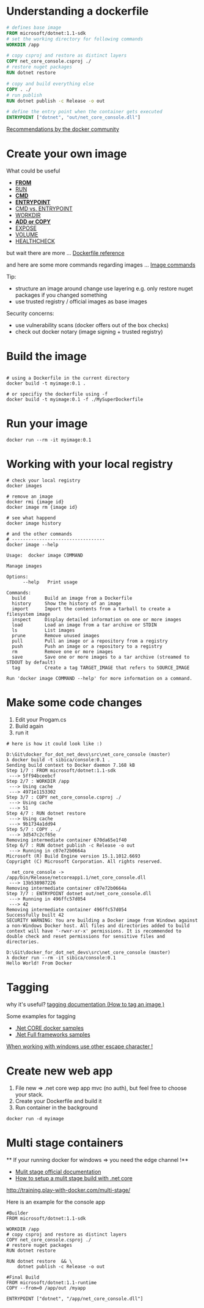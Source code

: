 # Understanding a dockerfile

```Dockerfile
# defines base image
FROM microsoft/dotnet:1.1-sdk
# set the working directory for following commands
WORKDIR /app

# copy csproj and restore as distinct layers
COPY net_core_console.csproj ./
# restore nuget packages
RUN dotnet restore

# copy and build everything else
COPY . ./
# run publish
RUN dotnet publish -c Release -o out

# define the entry point when the container gets executed
ENTRYPOINT ["dotnet", "out/net_core_console.dll"]

```
[Recommendations by the docker community](https://docs.docker.com/engine/userguide/eng-image/dockerfile_best-practices/#general-guidelines-and-recommendations)


# Create your own image

What could be useful

- **[FROM](https://docs.docker.com/engine/userguide/eng-image/dockerfile_best-practices/#from)**
- [RUN](https://docs.docker.com/engine/reference/builder/#run)
- **[CMD](https://docs.docker.com/engine/userguide/eng-image/dockerfile_best-practices/#cmd)**
- **[ENTRYPOINT](https://docs.docker.com/engine/reference/builder/#entrypoint)**
- [CMD vs. ENTRYPOINT](https://docs.docker.com/engine/reference/builder/#understand-how-cmd-and-entrypoint-interact)
- [WORKDIR](https://docs.docker.com/engine/userguide/eng-image/dockerfile_best-practices/#workdir)
- **[ADD or COPY](https://docs.docker.com/engine/userguide/eng-image/dockerfile_best-practices/#add-or-copy)**
- [EXPOSE](https://docs.docker.com/engine/userguide/eng-image/dockerfile_best-practices/#expose)
- [VOLUME](https://docs.docker.com/engine/userguide/eng-image/dockerfile_best-practices/#volume)
- [HEALTHCHECK](https://docs.docker.com/engine/reference/builder/#healthcheck)

but wait there are more ... [Dockerfile reference](https://docs.docker.com/engine/reference/builder/)

and here are some more commands regarding images ... [Image commands](https://docs.docker.com/engine/reference/commandline/image/)

Tip:

- structure an image around change use layering e.g. only restore nuget packages if you changed something
- use trusted registry / official images as base images

Security concerns:

- use vulnerability scans (docker offers out of the box checks)
- check out docker notary (image signing + trusted registry)

# Build the image

```Docker

# using a Dockerfile in the current directory
docker build -t myimage:0.1 .

# or specifiy the dockerfile using -f
docker build -t myimage:0.1 -f ./MySuperDockerfile

```

# Run your image

```Docker
docker run --rm -it myimage:0.1

```

# Working with your local registry
```Docker
# check your local registry
docker images

# remove an image
docker rmi {image id}
docker image rm {image id}

# see what happend
docker image history

# and the other commands
# ----------------------------------
docker image --help

Usage:  docker image COMMAND

Manage images

Options:
      --help   Print usage

Commands:
  build       Build an image from a Dockerfile
  history     Show the history of an image
  import      Import the contents from a tarball to create a filesystem image
  inspect     Display detailed information on one or more images
  load        Load an image from a tar archive or STDIN
  ls          List images
  prune       Remove unused images
  pull        Pull an image or a repository from a registry
  push        Push an image or a repository to a registry
  rm          Remove one or more images
  save        Save one or more images to a tar archive (streamed to STDOUT by default)
  tag         Create a tag TARGET_IMAGE that refers to SOURCE_IMAGE

Run 'docker image COMMAND --help' for more information on a command.
```


# Make some code changes

1. Edit your Progam.cs
2. Build again
3. run it 

```docker
# here is how it could look like :)

D:\Git\docker_for_dot_net_devs\src\net_core_console (master)
λ docker build -t sibica/console:0.1 .
Sending build context to Docker daemon 7.168 kB
Step 1/7 : FROM microsoft/dotnet:1.1-sdk
 ---> 5ff94bceebcf
Step 2/7 : WORKDIR /app
 ---> Using cache
 ---> 4971e1153302
Step 3/7 : COPY net_core_console.csproj ./
 ---> Using cache
 ---> 51
Step 4/7 : RUN dotnet restore
 ---> Using cache
 ---> 9b1734a1dd94
Step 5/7 : COPY . ./
 ---> 3d547c2cf65e
Removing intermediate container 670da65e1f40
Step 6/7 : RUN dotnet publish -c Release -o out
 ---> Running in c07e72b0664a
Microsoft (R) Build Engine version 15.1.1012.6693
Copyright (C) Microsoft Corporation. All rights reserved.

  net_core_console -> /app/bin/Release/netcoreapp1.1/net_core_console.dll
 ---> 13b538987226
Removing intermediate container c07e72b0664a
Step 7/7 : ENTRYPOINT dotnet out/net_core_console.dll
 ---> Running in 496ffc57d054
 ---> 42
Removing intermediate container 496ffc57d054
Successfully built 42
SECURITY WARNING: You are building a Docker image from Windows against a non-Windows Docker host. All files and directories added to build context will have '-rwxr-xr-x' permissions. It is recommended to double check and reset permissions for sensitive files and directories.

D:\Git\docker_for_dot_net_devs\src\net_core_console (master)
λ docker run --rm -it sibica/console:0.1
Hello World! From Docker

```

# Tagging

why it's useful?
[tagging documentation (How to tag an image )](https://docs.docker.com/engine/reference/commandline/tag/#examples)

Some examples for tagging
- [.Net CORE docker samples](https://github.com/dotnet/dotnet-docker-samples)
- [.Net Full frameworks samples](https://github.com/microsoft/dotnet-framework-docker-samples)

[When working with windows use other escape character !](https://docs.docker.com/engine/reference/builder/#escape)


# Create new web app

1. File new => .net core wep app mvc (no auth), but feel free to choose your stack.
2. Create your Dockerfile and build it
3. Run container in the background

```Docker
docker run -d myimage

```

# Multi stage containers

** If your running docker for windows => you need the edge channel !**

- [Mulit stage official documentation](https://docs.docker.com/engine/userguide/eng-image/multistage-build/)
- [How to setup a mulit stage build with .net core](https://erwinsteffens.com/post/net-core-docker-multi-stage-builds/)
 
http://training.play-with-docker.com/multi-stage/ 

Here is an example for the console app

```docker
#Builder
FROM microsoft/dotnet:1.1-sdk

WORKDIR /app
# copy csproj and restore as distinct layers
COPY net_core_console.csproj ./
# restore nuget packages
RUN dotnet restore

RUN dotnet restore  && \
	dotnet publish -c Release -o out

#Final Build
FROM microsoft/dotnet:1.1-runtime
COPY --from=0 /app/out /myapp

ENTRYPOINT ["dotnet", "/app/net_core_console.dll"]
```


<!--# defines base image
FROM microsoft/dotnet:1.1-sdk
# set the working directory for following commands
WORKDIR /app

# copy csproj and restore as distinct layers
COPY net_core_console.csproj ./
# restore nuget packages
RUN dotnet restore

# copy and build everything else
COPY . ./
# run publish
RUN dotnet publish -c Release -o out

# define the entry point when the container gets executed
ENTRYPOINT ["dotnet", "out/net_core_console.dll"]-->

<!--```docker
# use the builder image including the sdk
FROM aspnetcore-builder sdk AS builder

# build the source code
dotnet build

# run the unit tests
dotnet test

# target container base image (runtime only)
FROM aspnetcore runtime

# copy the builder output to target
COPY --from=builder /out/myapp /myapp

#set the working dir
WORKDIR /myapp

# define entry point
dotnet myservice.dll

# and the health check
HealthCheck --interval=3s

```-->

